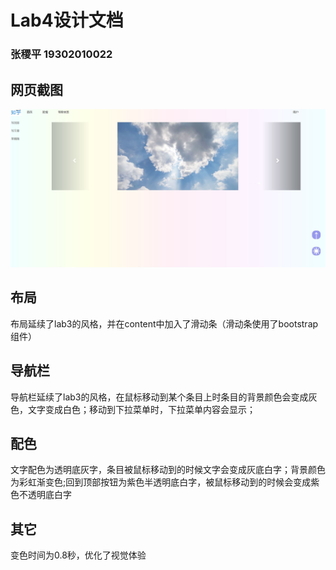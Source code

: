 # Lab4设计文档

### 张稷平   19302010022

## 网页截图

![网站首页截图](网站首页截图.JPG)

## 布局

布局延续了lab3的风格，并在content中加入了滑动条（滑动条使用了bootstrap组件）

## 导航栏

导航栏延续了lab3的风格，在鼠标移动到某个条目上时条目的背景颜色会变成灰色，文字变成白色；移动到下拉菜单时，下拉菜单内容会显示；

## 配色

文字配色为透明底灰字，条目被鼠标移动到的时候文字会变成灰底白字；背景颜色为彩虹渐变色;回到顶部按钮为紫色半透明底白字，被鼠标移动到的时候会变成紫色不透明底白字

## 其它

变色时间为0.8秒，优化了视觉体验